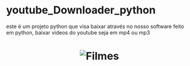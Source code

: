 # youtube_Downloader_python
este é um projeto python que visa baixar através no nosso software feito em python, baixar videos do youtube seja em mp4 ou mp3
<h1 align="center">
    <img alt="Filmes" title="Filmes" src="https://github.com/flavyss/youtube_Downloader_python//blob/main/fotos/i1.jpg" />
</h1>
